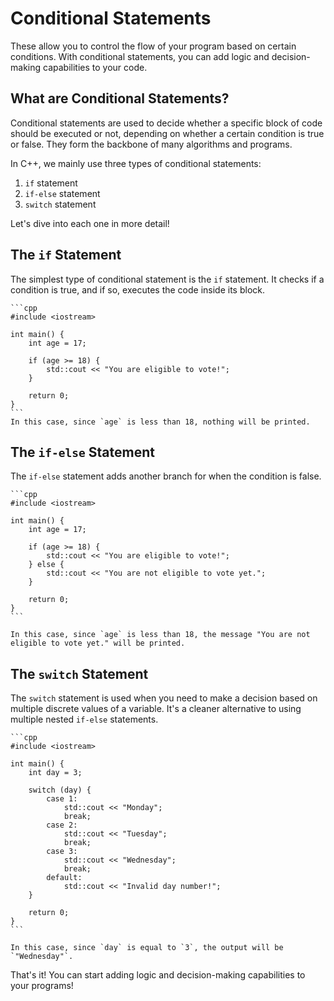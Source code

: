 # Conditional Statements

These allow you to control the flow of your program based on certain conditions. With conditional statements, you can add logic and decision-making capabilities to your code.

## What are Conditional Statements?

Conditional statements are used to decide whether a specific block of code should be executed or not, depending on whether a certain condition is true or false. They form the backbone of many algorithms and programs.

In C++, we mainly use three types of conditional statements:

1. `if` statement
2. `if-else` statement
3. `switch` statement

Let's dive into each one in more detail!

## The `if` Statement

The simplest type of conditional statement is the `if` statement. It checks if a condition is true, and if so, executes the code inside its block.

~~~admonish example
```cpp
#include <iostream>

int main() {
    int age = 17;

    if (age >= 18) {
        std::cout << "You are eligible to vote!";
    }

    return 0;
}
```
In this case, since `age` is less than 18, nothing will be printed.
~~~

## The `if-else` Statement

The `if-else` statement adds another branch for when the condition is false.


~~~admonish example
```cpp
#include <iostream>

int main() {
    int age = 17;

    if (age >= 18) {
        std::cout << "You are eligible to vote!";
    } else {
        std::cout << "You are not eligible to vote yet.";
    }

    return 0;
}
```

In this case, since `age` is less than 18, the message "You are not eligible to vote yet." will be printed.
~~~

## The `switch` Statement

The `switch` statement is used when you need to make a decision based on multiple discrete values of a variable. It's a cleaner alternative to using multiple nested `if-else` statements.

~~~admonish example
```cpp
#include <iostream>

int main() {
    int day = 3;

    switch (day) {
        case 1:
            std::cout << "Monday";
            break;
        case 2:
            std::cout << "Tuesday";
            break;
        case 3:
            std::cout << "Wednesday";
            break;
        default:
            std::cout << "Invalid day number!";
    }

    return 0;
}
```

In this case, since `day` is equal to `3`, the output will be `"Wednesday"`.
~~~


That's it! You can start adding logic and decision-making capabilities to your programs!